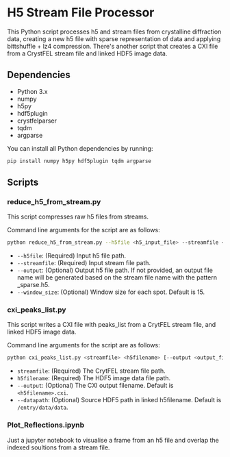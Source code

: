 # H5 Stream File Processor

This Python script processes h5 and stream files from crystalline diffraction data, creating a new h5 file with sparse representation of data and applying bittshuffle + lz4 compression. There's another script that creates a CXI file from a CrystFEL stream file and linked HDF5 image data.

## Dependencies

- Python 3.x
- numpy
- h5py
- hdf5plugin
- crystfelparser
- tqdm
- argparse

You can install all Python dependencies by running:

```bash
pip install numpy h5py hdf5plugin tqdm argparse
```

## Scripts

### reduce_h5_from_stream.py

This script compresses raw h5 files from streams.

Command line arguments for the script are as follows:

```bash
python reduce_h5_from_stream.py --h5file <h5_input_file> --streamfile <stream_input_file> [--output <output_file>] [--window_size <window_size>]
```
- `--h5file`: (Required) Input h5 file path.
- `--streamfile`: (Required) Input stream file path.
- `--output`: (Optional) Output h5 file path. If not provided, an output file name will be generated based on the stream file name with the pattern <basename>_sparse.h5.
- `--window_size`: (Optional) Window size for each spot. Default is 15.

### cxi_peaks_list.py

This script writes a CXI file with peaks_list from a CrytFEL stream file, and linked HDF5 image data.

Command line arguments for the script are as follows:

```bash
python cxi_peaks_list.py <streamfile> <h5filename> [--output <output_filename>] [--datapath <source_HDF5_path_in_linked_h5filename>]
```
- `streamfile`: (Required) The CrytFEL stream file path.
- `h5filename`: (Required) The HDF5 image data file path.
- `--output`: (Optional) The CXI output filename. Default is `<h5filename>.cxi`.
- `--datapath`: (Optional) Source HDF5 path in linked h5filename. Default is `/entry/data/data`.

### Plot_Reflections.ipynb

Just a jupyter notebook to visualise a frame from an h5 file and overlap the indexed soultions from a stream file.

